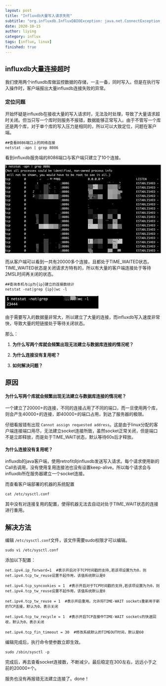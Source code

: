 ```yaml
---
layout: post
title: "Influxdb大量写入请求失败"
subtitle: "org.influxdb.InfluxDBIOException: java.net.ConnectException: Failed to connect to /ip:8086"
date: 2020-10-15
author: liying
category: influx
tags: [influx, linux]
finished: true
---
```


## influxdb大量连接超时

我们使用两个influxdb库做监控数据的存储，一主一备，同时写入。但是在执行写入操作时，客户端报出大量influxdb连接失败的异常。

### 定位问题

开始怀疑是influxdb在接收大量的写入请求时，无法及时处理，导致了大量请求超时关闭。但当只写一个库时则服务不报错，数据能够正常写入。由于不管写一个库还是两个库，对于单个库的写入压力是相同的，所以可以大致定位，问题在客户端。

```shell
##查看8086端口上的网络连接
netstat -apn | grep 8086
```

看到influxdb服务端的8086端口与客户端只建立了10个连接。

![image-20201015153505149](../img/image-20201015153505149.png)

而从客户端可以看到一共有20000多个连接，且都处于TIME_WAITED状态。TIME_WAITED状态是关闭请求方特有的，所以有大量的客户端连接处于等待2MSL时间再关闭的状态。

```shell
##查询本机与ip为{ip}建立的连接数统计
netstat -nat|grep {ip}|wc -l
```

![image-20201015154352129](../img/image-20201015154352129.png)



由于需要写入的数据量非常大，所以建立了大量的连接，而influxdb写入速度非常快，导致大量的短链接处于等待关闭状态。

那么：

1. **为什么写两个库就会频繁出现无法建立与数据库连接的情况呢？**

2. **为什么连接没有复用呢？**

3. **如何解决问题？**

   

## 原因

#### **为什么写两个库就会频繁出现无法建立与数据库连接的情况呢？**

一个建立了20000+的连接，不同的连接占用了不同的端口，而一旦使用两个库，则会产生40000+的连接，即40000+的端口占用，到达了服务器的极限。

仔细看报错有出现 `Cannot assign requested address`。这是由于linux分配的客户端连接端口用尽，无法建立socket连接所致，虽然socket正常关闭，但是端口不是立即释放，而是处于TIME_WAIT状态，默认等待60s后才释放。



#### 为什么连接没有复用呢？

influxdb的java客户端，使用retrofit向influxdb发送写入请求。每个请求使用新的Call去调用，没有使用复用连接池也没有设置keep-alive。所以每个请求会与influxdb所在服务器建立一个socket连接。

而查看客户端部署的机器的系统配置

```shell
cat /etc/sysctl.conf
```

其中没有对连接复用的配置，使得机器无法去自动对处于TIME_WAIT状态的连接进行重用。



##  解决方法

编辑 `/etc/sysctl.conf`文件，该文件需要sudo权限才可以编辑。

```shell
sudo vi /etc/sysctl.conf
```

添加以下配置：

```shell
net.ipv4.ip_forward=1  #表示开启对于TCP时间戳的支持,若该项设置为为0，则net.ipv4.tcp_tw_reuse设置不起作用，该值系统默认是0

net.ipv4.tcp_syncookies = 1  #表示开启对于TCP时间戳的支持,若该项设置为为0，则net.ipv4.tcp_tw_reuse设置不起作用，该值系统默认是0

net.ipv4.tcp_tw_reuse = 1  #表示开启重用。允许将TIME-WAIT sockets重新用于新的TCP连接，默认为0，表示关闭

net.ipv4.tcp_tw_recycle = 1  #表示开启TCP连接中TIME-WAIT sockets的快速回收，默认为0，表示关闭

net.ipv4.tcp_fin_timeout = 30  #修改系統默认的TIMEOUT时间，默认是60
```

编辑完成后，执行命令使参数立即生效。

``` shell
sudo /sbin/sysctl -p
```

完成后，再去查看socket连接数，不断减少。最后稳定在300左右，远远小于之前的20000+个。

服务也没有再报错无法建立连接了。done！



